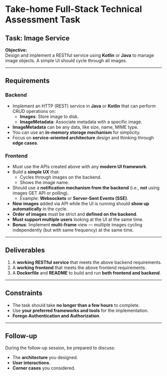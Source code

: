 # Take-home Full-Stack Technical Assessment Task

## Task: Image Service

**Objective:**  
Design and implement a RESTful service using **Kotlin** or **Java** to manage image objects. A simple UI should cycle through all images.

---

## Requirements

### Backend
- Implement an HTTP (REST) service in **Java** or **Kotlin** that can perform CRUD operations on:
  - **Images**: Store image to disk.
  - **ImageMetadata**: Associate metadata with a specific image.
- **ImageMetadata** can be any data, like size, name, MIME type.
- You can use an **in-memory storage mechanism** for simplicity.
- Focus on **service-oriented architecture** design and thinking through **edge cases**.

### Frontend
- Must use the APIs created above with any **modern UI framework**.
- Build a **simple UX** that:
  - Cycles through images on the backend.
  - Shows the image name.
- Should use a **notification mechanism from the backend** (i.e., **not** using images GET API or polling).
  - Example: **Websockets** or **Server-Sent Events (SSE)**.
- **New images** added via API while the UI is running should **show up automatically** in the cycle.
- **Order of images** must be strict and **defined on the backend**.
- **Must support multiple users** looking at the UI at the same time.
- **Bonus**: Implement **multi-frame** view — multiple images cycling independently (but with same frequency) at the same time.

---

## Deliverables

1. A **working RESTful service** that meets the above backend requirements.
2. A **working frontend** that meets the above frontend requirements.
3. A **Dockerfile** and **README** to build and run **both frontend and backend**.

---

## Constraints

- The task should take **no longer than a few hours** to complete.
- Use **your preferred frameworks and tools** for the implementation.
- **Forego Authentication and Authorization**.

---

## Follow-up

During the follow-up session, be prepared to discuss:
- The **architecture** you designed.
- **User interactions**.
- **Corner cases** you considered.

